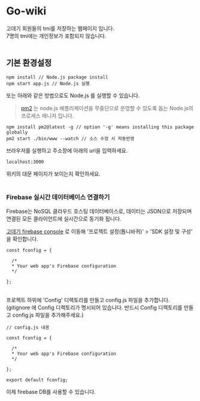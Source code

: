 # Go-wiki
고데기 회원들의 tmi를 저장하는 웹페이지 입니다.<br>
7명의 tmi에는 개인정보가 포함되지 않습니다.<br><br>


## 기본 환경설정<br>
```
npm install // Node.js package install
npm start app.js // Node.js 실행
```

또는 아래와 같은 방법으로도 Node.js 를 실행할 수 있습니다.
> [pm2](https://pm2.keymetrics.io) 는 node.js 애플리케이션을 무중단으로 운영할 수 있도록 돕는 Node.js의 프로세스 매니저 입니다.<br>
```
npm install pm2@latest -g // option '-g' means installing this package globally
pm2 start ./bin/www --watch // 소스 수정 시 자동반영
```

브라우저를 실행하고 주소창에 아래의 url을 입력하세요.<br>
```
localhost:3000
```
위키의 대문 페이지가 보이는지 확인하세요.
<br><br>
### Firebase 실시간 데이터베이스 연결하기<br>

Firebase는 NoSQL 클라우드 호스팅 데이터베이스로, 데이터는 JSON으로 저장되며 연결된 모든 클라이언트에 실시간으로 동기화 됩니다.


[고데기 firebase console](https://go-wiki-38165-default-rtdb.firebaseio.com) 로 이동해 '프로젝트 설정(톱니바퀴)' > 'SDK 설정 및 구성' 을 확인합니다.
```
const fconfig = {

  /*
  * Your web app's Firebase configuration
  */

};
```
<br>
프로젝트 하위에 'Config' 디렉토리를 만들고 config.js 파일을 추가합니다.<br>
(gitignore 에 Config 디렉토리가 명시되어 있습니다. 반드시 Config 디렉토리를 만들고 config.js 파일을 추가해주세요.)

```
// config.js 내용

const fconfig = {
 
  /*
  * Your web app's Firebase configuration
  */
  
};

export default fconfig;
```
이제 firebase DB를 사용할 수 있습니다.
